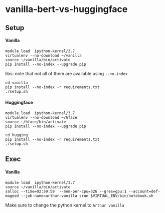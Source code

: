# vanilla-bert-vs-huggingface



## Setup 



#### Vanilla


```
module load  ipython-kernel/3.7
virtualenv --no-download ~/vanilla
source ~/vanilla/bin/activate
pip install --no-index --upgrade pip
```




libs: note that not all of them are available using `--no-index`

```
cd vanilla
pip install --no-index -r requirements.txt
./setup.sh
```







#### Huggingface


```
module load  ipython-kernel/3.7
virtualenv --no-download ~/hface
source ~/hface/bin/activate
pip install --no-index --upgrade pip

```



```
cd hugging
pip install --no-index -r requirements.txt
./setup.sh
```






## Exec



#### Vanilla



```
module load  ipython-kernel/3.7
source ~/vanilla/bin/activate
salloc --time=02:59:59  --mem-per-cpu=32G --gres=gpu:1 --account=def-mageed --job-name=arthur-vanilla srun $VIRTUAL_ENV/bin/notebook.sh
```


Make sure to change the python kernel to `Arthur vanilla`


